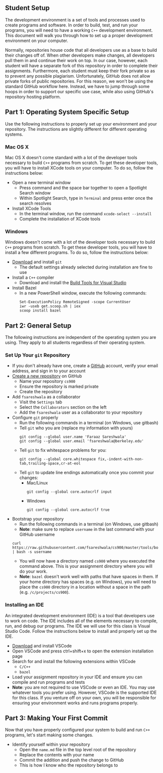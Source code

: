 Student Setup
-------------
The development environment is a set of tools and processes used to create programs and software. In
order to build, test, and run your programs, you will need to have a working `C++` development
environment. This document will walk you through how to set up a proper development environment on
your computer.

Normally, repositories house code that all developers use as a base to build their changes off of.
When other developers make changes, all developers pull them in and continue their work on top.
In our case, however, each student will have a separate fork of this repository in order to complete
their assignments. Furthermore, each student must keep their fork private so as to prevent any
possible plagiarism. Unfortunately, GitHub does not allow private forks of public repositories. For
this reason, we won't be using the standard GitHub workflow here. Instead, we have to jump through
some hoops in order to support our specific use case, while also using GitHub's repository hosting
platform.

Part 1: Operating System Specific Setup
-------------------------------
Use the following instructions to properly set up your environment and your repository. The
instructions are slightly different for different operating systems.

### Mac OS X
Mac OS X doesn't come standard with a lot of the developer tools necessary to build `C++` programs
from scratch. To get these developer tools, you will have to install XCode tools on your computer.
To do so, follow the instructions below:

- Open a new terminal window
  - Press command and the space bar together to open a Spotlight Search window
  - Within Spotlight Search, type in `Terminal` and press enter once the search resolves
- Install XCode Tools
  - In the terminal window, run the command `xcode-select --install`
  - Complete the installation of XCode tools

### Windows
Windows doesn't come with a lot of the developer tools necessary to build `C++` programs from
scratch. To get these developer tools, you will have to install a few different
programs. To do so, follow the instructions below:

- [Download](https://git-scm.com/download/win) and install `git`
  - The default settings already selected during installation are fine to use
- Install a `C++` compiler
  - Download and install the [Build Tools for Visual
    Studio](https://visualstudio.microsoft.com/thank-you-downloading-visual-studio/?sku=BuildTools)
- Install Bazel
  - In a new PowerShell window, execute the following commands:
    ```
    Set-ExecutionPolicy RemoteSigned -scope CurrentUser
    iwr -useb get.scoop.sh | iex
    scoop install bazel
    ```

Part 2: General Setup
---------------------
The following instructions are independent of the operating system you are using. They apply to all
students regardless of their operating system.

### Set Up Your `git` Repository
- If you don't already have one, create a [GitHub](https://github.com/join) account, verify your
  email address, and sign in to your account
- [Create a new repository](https://github.com/new) on GitHub
  - Name your repository `cs900`
  - Ensure the repository is marked private
  - Create the repository
- Add `fsareshwala` as a collaborator
  - Visit the `Settings` tab
  - Select the `Collaborators` section on the left
  - Add the `fsareshwala` user as a collaborator to your repository
- Configure `git` properly
  - Run the following commands in a terminal (on Windows, use gitbash)
  - Tell `git` who you are (replace my information with
    yours)
    ```
    git config --global user.name 'Faraaz Sareshwala'
    git config --global user.email 'fsareshwala@berkeley.edu'
    ```
  - Tell `git` to fix whitespace problems for you:
    ```
    git config --global core.whitespace fix,-indent-with-non-tab,trailing-space,cr-at-eol
    ```
  - Tell `git` to update line endings automatically once you commit your changes:
    - Mac/Linux
      ```
      git config --global core.autocrlf input
      ```
    - Windows
      ```
      git config --global core.autocrlf true
      ```
- Bootstrap your repository
  - Run the following commands in a terminal (on Windows, use gitbash)
  - **Note**: make sure to replace `username` in the last command with your GitHub username
  ```
  curl https://raw.githubusercontent.com/fsareshwala/cs900/master/tools/bootstrap.sh | bash -s username

  ```
  - You will now have a directory named `cs900` where you executed the command above. This is your
    assignment directory where you will do your work.
  - **Note**: `bazel` doesn't work well with paths that have spaces in them. If your home directory
    has spaces (e.g. on Windows), you will need to place the `cs900` directory in a location without
    a space in the path (e.g. `/c/projects/cs900`).

### Installing an IDE
An integrated development environment (IDE) is a tool that developers use to work on code. The IDE
includes all of the elements necessary to compile, run, and debug our programs. The IDE we will use
for this class is Visual Studio Code. Follow the instructions below to install and properly set up
the IDE.

- [Download](https://code.visualstudio.com/Download) and install VSCode
- Open VSCode and press ctrl+shift+x to open the extension installation page
- Search for and install the following extensions within VSCode
  - `C/C++`
  - `bazel`
- Load your assignment repository in your IDE and ensure you can compile and run programs and tests
- **Note**: you are not required to use VSCode or even an IDE. You may use whatever tools you prefer
  using. However, VSCode is the supported IDE for this class. If you venture off on your own, you
  will be responsible for ensuring your environment works and runs programs properly.

Part 3: Making Your First Commit
--------------------------------
Now that you have properly configured your system to build and run `C++` programs, let's start
making some changes.

- Identify yourself within your repository
  - Open the `name.md` file in the top level root of the repository
  - Replace the contents with your name
  - Commit the addition and push the change to GitHub
  - This is how I know who the repository belongs to
